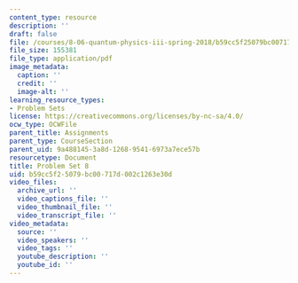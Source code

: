 ```yaml
---
content_type: resource
description: ''
draft: false
file: /courses/8-06-quantum-physics-iii-spring-2018/b59cc5f25079bc00717d002c1263e30d_MIT8_06S18ps8.pdf
file_size: 155381
file_type: application/pdf
image_metadata:
  caption: ''
  credit: ''
  image-alt: ''
learning_resource_types:
- Problem Sets
license: https://creativecommons.org/licenses/by-nc-sa/4.0/
ocw_type: OCWFile
parent_title: Assignments
parent_type: CourseSection
parent_uid: 9a488145-3a8d-1268-9541-6973a7ece57b
resourcetype: Document
title: Problem Set 8
uid: b59cc5f2-5079-bc00-717d-002c1263e30d
video_files:
  archive_url: ''
  video_captions_file: ''
  video_thumbnail_file: ''
  video_transcript_file: ''
video_metadata:
  source: ''
  video_speakers: ''
  video_tags: ''
  youtube_description: ''
  youtube_id: ''
---
```

